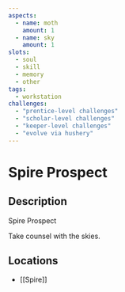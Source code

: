 ```yaml
---
aspects: 
  - name: moth
    amount: 1
  - name: sky
    amount: 1
slots:
  - soul
  - skill
  - memory
  - other
tags:
  - workstation
challenges:
  - "prentice-level challenges"
  - "scholar-level challenges"
  - "keeper-level challenges"
  - "evolve via hushery"
---
```


# Spire Prospect

## Description
Spire Prospect

Take counsel with the skies.
## Locations
- [[Spire]]